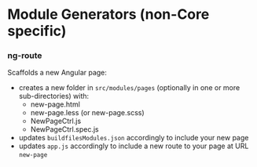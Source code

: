 # Module Generators (non-Core specific)

### ng-route
Scaffolds a new Angular page:

- creates a new folder in `src/modules/pages` (optionally in one or more sub-directories) with:
	- new-page.html
	- new-page.less (or new-page.scss)
	- NewPageCtrl.js
	- NewPageCtrl.spec.js
- updates `buildfilesModules.json` accordingly to include your new page
- updates `app.js` accordingly to include a new route to your page at URL `new-page`